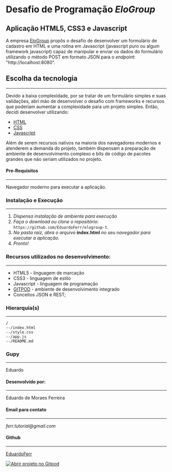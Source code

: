# Desafio de Programação _EloGroup_

## Aplicação HTML5, CSS3 e Javascript
A empresa [EloGroup](https://elogroup.com.br/) propôs o desafio de desenvolver um formulário de cadastro em HTML e uma rotina em Javascript (javascript puro ou algum framework javascript) capaz de manipular e enviar os dados do formulário utilizando o método POST em formato JSON para o _endpoint_: "http://localhost:8080". 

## Escolha da tecnologia 
---
Devido a baixa complexidade, por se tratar de um formulário simples e suas validações, abri mão de desenvolver o desafio com frameworks e recursos que poderiam aumentar a complexidade para um projeto simples. 
Então, decidi desenvolver utilizando:
* [HTML](https://developer.mozilla.org/pt-BR/docs/Web/HTML/HTML5)
* [CSS](https://developer.mozilla.org/pt-BR/docs/Web/CSS)
* [Javascript](https://developer.mozilla.org/pt-BR/docs/Web/JavaScript)

Além de serem recursos nativos na maioria dos navegadores modernos e atenderem a demanda do projeto, também dispensam a preparação de ambiente de desenvolvimento complexo e bits de código de pacotes grandes que não seriam utilizados no projeto.

#### Pre-Requisitos
---
Navegador moderno para executar a aplicação.

### Instalação e Execução
---
1. _Dispensa instalação de ambiente para execução_
2. _Faça o download ou clone o repositório_: 
 ```https://github.com/EduardoFerr/elogroup-t```.
3. _Na pasta raiz, abra o arquivo_ **index.html** _no seu navegador para executar a aplicação_.
4. _Pronto!_

### Recursos utilizados no desenvolvimento:
---
* HTML5 - linguagem de marcação
* CSS3 - linguagem de estilo
* Javascript - linguagem de programação
* [GITPOD](https://www.gitpod.io/) - ambiente de desenvolvimento integrado
* Conceitos JSON e REST;

### Hierarquia(s) 
---
```
/
--/index.html
--/style.css
--/app.js
--/README.md
```

### Gupy
---
 Eduardo

#### Desenvolvido por:
---
 Eduardo de Moraes Ferreira

#### Email para contato
---
_ferr.tutorial@gmail.com_

#### Github
---
[EduardoFerr](https://github.com/EduardoFerr/)


[![Abrir projeto no Gitpod](https://gitpod.io/button/open-in-gitpod.svg)](https://gitpod.io/#https://github.com/EduardoFerr/elogroup-t)
